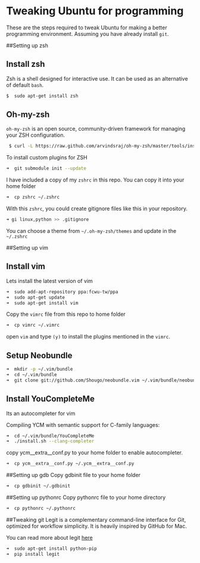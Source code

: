 Tweaking Ubuntu for programming
===============================
These are the steps required to tweak Ubuntu for making a better programming environment. Assuming you have already install `git`.

##Setting up zsh

Install zsh
-----------
Zsh is a shell designed for interactive use. It can be used as an alternative of default `bash`. 
```bash
$  sudo apt-get install zsh
```

Oh-my-zsh
---------

`oh-my-zsh` is an open source, community-driven framework for managing your ZSH configuration.

```bash
 $ curl -L https://raw.github.com/arvindsraj/oh-my-zsh/master/tools/install.sh | sh
```
 
 To install custom plugins for ZSH
```bash
➜  git submodule init --update
```

I have included a copy of my `zshrc` in this repo. You can copy it into your home folder
```zsh
➜  cp zshrc ~/.zshrc
```

With this `zshrc`, you could create gitignore files like this in your repository.
```zsh
➜ gi linux,python >> .gitignore
```

You can choose a theme from `~/.oh-my-zsh/themes` and update in the `~/.zshrc` 

##Setting up vim

Install vim
-----------

Lets install the latest version of vim 

```zsh
➜  sudo add-apt-repository ppa:fcwu-tw/ppa
➜  sudo apt-get update
➜  sudo apt-get install vim
```

Copy the `vimrc` file from this repo to home folder
```zsh
➜  cp vimrc ~/.vimrc
```
open `vim` and type `(y)` to install the plugins mentioned in the `vimrc`.

Setup Neobundle
---------------

```zsh
➜  mkdir -p ~/.vim/bundle
➜  cd ~/.vim/bundle
➜  git clone git://github.com/Shougo/neobundle.vim ~/.vim/bundle/neobundle.vim
```

Install YouCompleteMe 
---------------------
Its an autocompleter for vim

Compiling YCM with semantic support for C-family languages:
```zsh
➜  cd ~/.vim/bundle/YouCompleteMe
➜  ./install.sh --clang-completer
```
copy ycm__extra__conf.py to your home folder to enable autocompleter.
```zsh
➜  cp ycm__extra__conf.py ~/.ycm__extra__conf.py
```

##Setting up gdb
Copy gdbinit file to your home folder 
```zsh
➜  cp gdbinit ~/.gdbinit
```

##Setting up pythonrc
Copy pythonrc file to your home directory
```zsh
➜  cp pythonrc ~/.pythonrc 
```

##Tweaking git 
Legit is a complementary command-line interface for Git, optimized for workflow simplicity. It is heavily inspired by GitHub for Mac.

You can read more about legit [here](http://www.git-legit.org/)
```zsh
➜  sudo apt-get install python-pip 
➜  pip install legit
```
